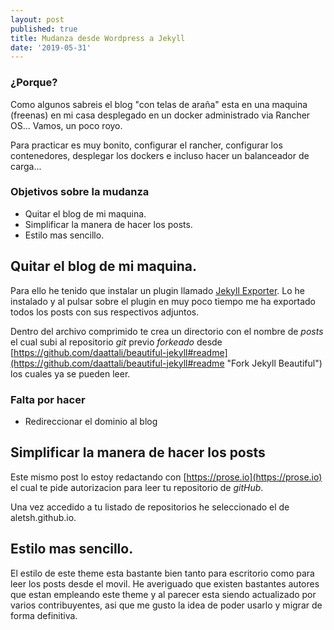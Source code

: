 ```yaml
---
layout: post
published: true
title: Mudanza desde Wordpress a Jekyll
date: '2019-05-31'
---
```

### ¿Porque?
Como algunos sabreis el blog "con telas de araña" esta en una maquina (freenas) en mi casa desplegado en un docker administrado via Rancher OS... Vamos, un poco royo.

Para practicar es muy bonito, configurar el rancher, configurar los contenedores, desplegar los dockers e incluso hacer un balanceador de carga...

### Objetivos sobre la mudanza
* Quitar el blog de mi maquina.
* Simplificar la manera de hacer los posts.
* Estilo mas sencillo.

## Quitar el blog de mi maquina.
Para ello he tenido que instalar un plugin llamado [Jekyll Exporter](https://wordpress.org/plugins/jekyll-exporter/ "Jekyll Exporter"). Lo he instalado y al pulsar sobre el plugin en muy poco tiempo me ha exportado todos los posts con sus respectivos adjuntos.

Dentro del archivo comprimido te crea un directorio con el nombre de _posts_ el cual subi al repositorio _git_ previo _forkeado_ desde [https://github.com/daattali/beautiful-jekyll#readme](https://github.com/daattali/beautiful-jekyll#readme "Fork Jekyll Beautiful") los cuales ya se pueden leer.

### Falta por hacer
* Redireccionar el dominio al blog

## Simplificar la manera de hacer los posts
Este mismo post lo estoy redactando con [https://prose.io](https://prose.io) el cual te pide autorizacion para leer tu repositorio de _gitHub_.

Una vez accedido a tu listado de repositorios he seleccionado el de aletsh.github.io.

## Estilo mas sencillo.
El estilo de este theme esta bastante bien tanto para escritorio como para leer los posts desde el movil. He averiguado que existen bastantes autores que estan empleando este theme y al parecer esta siendo actualizado por varios contribuyentes, asi que me gusto la idea de poder usarlo y migrar de forma definitiva.





